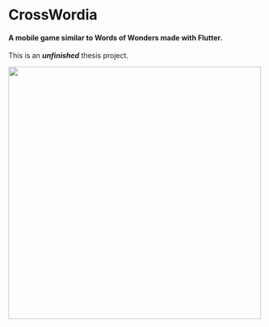 # CrossWordia

#### A mobile game similar to Words of Wonders made with Flutter.

This is an **_unfinished_** thesis project.

<image src="crosswordia.gif" height="500"> </image>
